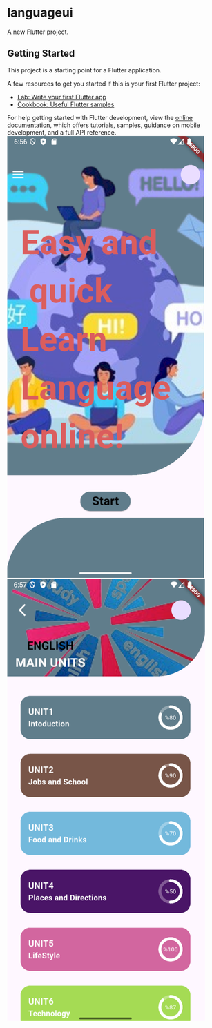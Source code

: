 # languageui

A new Flutter project.

## Getting Started

This project is a starting point for a Flutter application.

A few resources to get you started if this is your first Flutter project:

- [Lab: Write your first Flutter app](https://docs.flutter.dev/get-started/codelab)
- [Cookbook: Useful Flutter samples](https://docs.flutter.dev/cookbook)

For help getting started with Flutter development, view the
[online documentation](https://docs.flutter.dev/), which offers tutorials,
samples, guidance on mobile development, and a full API reference.
![image_alt](https://github.com/MoshtaqMo/LanguageUI/blob/a2763f9b56fa9bff001b2d09889bdaab7efe66af/Screenshot%202025-05-22%20185705.png)
![image_alt](https://github.com/MoshtaqMo/LanguageUI/blob/91b44f4c5417e711a090032d450d7988690ad261/Screenshot%202025-05-22%20185724.png)
